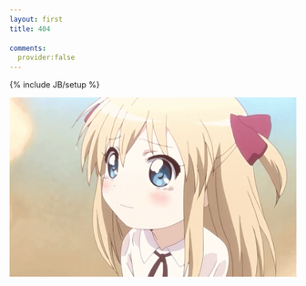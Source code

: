 ```yaml
---
layout: first
title: 404

comments:
  provider:false
---
```

{% include JB/setup %}



<div align="center" >
<img src="/media/pic/404.gif" /> 
<br />
</div>

